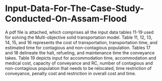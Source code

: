 # Input-Data-For-The-Case-Study-Conducted-On-Assam-Flood
A pdf file is attached, which comprises all the input data tables 11-19 used for solving the Multi-objective solid transportation model. Table 11, 12, 13, 14, 15, and 16 represents the cost of transportation, transportation time, and estimated time for contagious and non-contagious population. Tables 17 and 18 delineate the halt, refueling, and maintenance time the conveyance takes. Table 19 depicts input for accommodation time, accommodation and medical cost, capacity of conveyance and RC, number of contagious and non-contagious population that needs to be relocated, time restriction of conveyance, penalty cost and restriction in overall cost and time.
